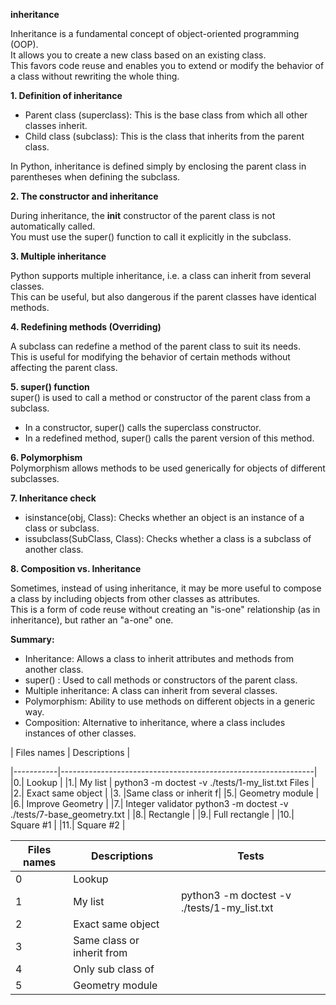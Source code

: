 **inheritance**  

Inheritance is a fundamental concept of object-oriented programming (OOP).  
It allows you to create a new class based on an existing class.  
This favors code reuse and enables you to extend or modify the behavior of a class without rewriting the whole thing.  


**1. Definition of inheritance**  

- Parent class (superclass): This is the base class from which all other classes inherit.  
- Child class (subclass): This is the class that inherits from the parent class.  

In Python, inheritance is defined simply by enclosing the parent class in parentheses when defining the subclass.  

**2. The constructor and inheritance**  

During inheritance, the __init__ constructor of the parent class is not automatically called.  
You must use the super() function to call it explicitly in the subclass.  

**3. Multiple inheritance**  

Python supports multiple inheritance, i.e. a class can inherit from several classes.  
This can be useful, but also dangerous if the parent classes have identical methods.  

**4. Redefining methods (Overriding)**  

A subclass can redefine a method of the parent class to suit its needs.  
This is useful for modifying the behavior of certain methods without affecting the parent class.  


**5. super() function**    
super() is used to call a method or constructor of the parent class from a subclass.  
- In a constructor, super() calls the superclass constructor.  
- In a redefined method, super() calls the parent version of this method.  

**6. Polymorphism**  
Polymorphism allows methods to be used generically for objects of different subclasses.  

**7. Inheritance check**  

- isinstance(obj, Class): Checks whether an object is an instance of a class or subclass.  
- issubclass(SubClass, Class): Checks whether a class is a subclass of another class.  

**8. Composition vs. Inheritance**  

Sometimes, instead of using inheritance, it may be more useful to compose a class by including objects from other classes as attributes.    
This is a form of code reuse without creating an "is-one" relationship (as in inheritance), but rather an "a-one" one.  

**Summary:**  

- Inheritance: Allows a class to inherit attributes and methods from another class.  
- super() : Used to call methods or constructors of the parent class.  
- Multiple inheritance: A class can inherit from several classes.  
- Polymorphism: Ability to use methods on different objects in a generic way.  
- Composition: Alternative to inheritance, where a class includes instances of other classes.  

| Files names | Descriptions |

|-----------|---------------------------------------------------------------|  
|0.| Lookup   |
|1.| My list |     python3 -m doctest -v ./tests/1-my_list.txt  Files  |
|2.| Exact same object  |
|3. |Same class or inherit f|
|5.| Geometry module  |
|6.| Improve Geometry  |
|7.| Integer validator    python3 -m doctest -v ./tests/7-base_geometry.txt  |
|8.| Rectangle  |
|9.| Full rectangle  |
|10.| Square #1  |
|11.| Square #2  |


|  Files names  | Descriptions   | Tests |
|---------------|--------------|-------------|
| 0 | Lookup    |                            |
| 1 | My list   | python3 -m doctest -v ./tests/1-my_list.txt |
| 2 | Exact same object  |                   |
|3  |Same class or inherit from|             |
|4 |Only sub class of  |                     |
|5 | Geometry module   |                     |